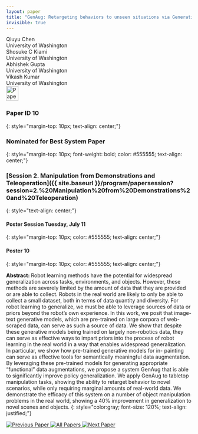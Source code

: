 ```yaml
---
layout: paper
title: "GenAug: Retargeting behaviors to unseen situations via Generative Augmentation"
invisible: true
---
```

<div class="paper-authors">
<div class="paper-author-box">
    <div class="paper-author-name">Qiuyu Chen</div>
    <div class="paper-author-uni">University of Washington</div>
</div>
<div class="paper-author-box">
    <div class="paper-author-name">Shosuke C Kiami</div>
    <div class="paper-author-uni">University of Washington</div>
</div>
<div class="paper-author-box">
    <div class="paper-author-name">Abhishek Gupta</div>
    <div class="paper-author-uni">University of Washington</div>
</div>
<div class="paper-author-box">
    <div class="paper-author-name">Vikash Kumar</div>
    <div class="paper-author-uni">University of Washington</div>
</div>

</div><div class="paper-pdf">
<div> <a href="http://www.roboticsproceedings.org/rss19/p010.pdf"><img src="{{ site.baseurl }}/images/paper_link.png" alt="Paper Website" width = "33"  height = "40"/></a> </div>
</div>

### Paper ID 10
{: style="margin-top: 10px; text-align: center;"}

### Nominated for Best System Paper
{: style="margin-top: 10px; font-weight: bold; color: #555555; text-align: center;"}

### [Session 2. Manipulation from Demonstrations and Teleoperation]({{ site.baseurl }}/program/papersession?session=2.%20Manipulation%20from%20Demonstrations%20and%20Teleoperation)
{: style="text-align: center;"}

#### Poster Session Tuesday, July 11
{: style="margin-top: 10px; color: #555555; text-align: center;"}

#### Poster 10
{: style="margin-top: 10px; color: #555555; text-align: center;"}

<b style="color: black;">Abstract: </b>Robot learning methods have the potential for widespread generalization across tasks, environments, and objects. However, these methods are severely limited by the amount of data that they are provided or are able to collect. Robots in the real world are likely to only be able to collect a small dataset, both in terms of data quantity and diversity. For robot learning to generalize, we must be able to leverage sources of data or priors beyond the robot’s own experience. In this work, we posit that image-text generative models, which are pre-trained on large corpora of web-scraped data, can serve as such a source of data. We show that despite these generative models being trained on largely non-robotics data, they can serve as effective ways to impart priors into the process of robot learning in the
real world in a way that enables widespread generalization. In particular, we show how pre-trained generative models for in- painting can serve as effective tools for semantically meaningful data augmentation. By leveraging these pre-trained models for generating appropriate “functional” data augmentations, we
propose a system GenAug that is able to significantly improve policy generalization. We apply GenAug to tabletop manipulation tasks, showing the ability to retarget behavior to novel scenarios, while only requiring marginal amounts of real-world data. We demonstrate the efficacy of this system on a number of object manipulation problems in the real world, showing a 40% improvement in generalization to novel scenes and objects.
{: style="color:gray; font-size: 120%; text-align: justified;"}


<div class="paper-menu">
<a href="{{ site.baseurl }}/program/papers/009/"> <img src="{{ site.baseurl }}/images/previous_paper_icon.png" alt="Previous Paper" title="Previous Paper"/> </a>
<a href="{{ site.baseurl }}/program/papers"><img src="{{ site.baseurl }}/images/overview_icon.png" alt="All Papers" title="All Papers"/> </a>
<a href="{{ site.baseurl }}/program/papers/011/"> <img src="{{ site.baseurl }}/images/next_paper_icon.png" alt="Next Paper" title="Next Paper"/> </a>

</div>

